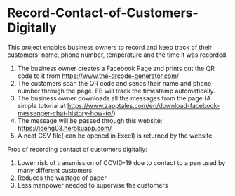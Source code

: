 # Record-Contact-of-Customers-Digitally
This project enables business owners to record and keep track of their customers' name, phone number, temperature and the time it was recorded. 

1. The business owner creates a Facebook Page and prints out the QR code to it from https://www.the-qrcode-generator.com/
2. The customers scan the QR code and sends their name and phone number through the page. FB will track the timestamp automatically.
3. The business owner downloads all the messages from the page (A simple tutorial at https://www.zapptales.com/en/download-facebook-messenger-chat-history-how-to/)
4. The message will be passed through this website: https://joeng03.herokuapp.com/
5. A neat CSV file( can be opened in Excel) is returned by the website.

Pros of recording contact of customers digitally:

1. Lower risk of transmission of COVID-19 due to contact to a pen used by many different customers
2. Reduces the wastage of paper
3. Less manpower needed to supervise the customers

